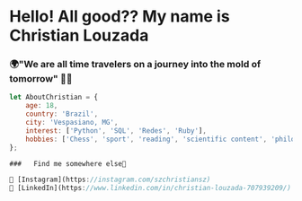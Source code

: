 # Hello! All good?? My name is Christian Louzada

### 🌍"We are all time travelers on a journey into the mold of tomorrow" 👨‍💻

```javascript
let AboutChristian = {
    age: 18,
    country: 'Brazil',
    city: 'Vespasiano, MG',
    interest: ['Python', 'SQL', 'Redes', 'Ruby'],
    hobbies: ['Chess', 'sport', 'reading', 'scientific content', 'philosophy']
};

###   Find me somewhere else📳

📸 [Instagram](https://instagram.com/szchristiansz) 
💼 [LinkedIn](https://www.linkedin.com/in/christian-louzada-707939209/) 
